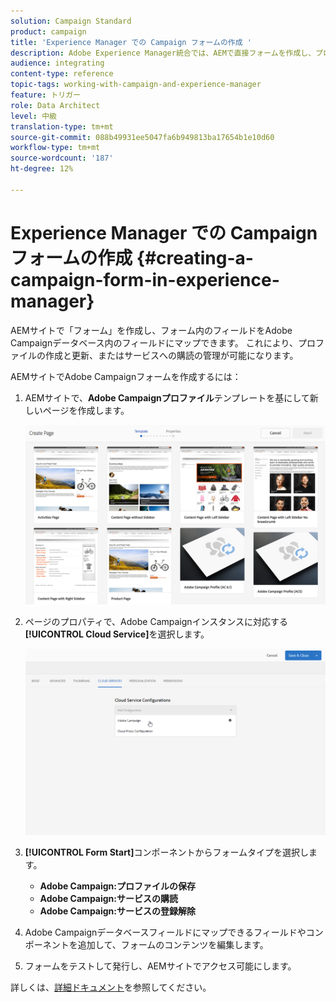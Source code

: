 ```yaml
---
solution: Campaign Standard
product: campaign
title: 'Experience Manager での Campaign フォームの作成 '
description: Adobe Experience Manager統合では、AEMで直接フォームを作成し、プロファイルの作成と更新や購読の管理を行うことができます。
audience: integrating
content-type: reference
topic-tags: working-with-campaign-and-experience-manager
feature: トリガー
role: Data Architect
level: 中級
translation-type: tm+mt
source-git-commit: 088b49931ee5047fa6b949813ba17654b1e10d60
workflow-type: tm+mt
source-wordcount: '187'
ht-degree: 12%

---
```



# Experience Manager での Campaign フォームの作成 {#creating-a-campaign-form-in-experience-manager}

AEMサイトで「フォーム」を作成し、フォーム内のフィールドをAdobe Campaignデータベース内のフィールドにマップできます。 これにより、プロファイルの作成と更新、またはサービスへの購読の管理が可能になります。

AEMサイトでAdobe Campaignフォームを作成するには：

1. AEMサイトで、**Adobe Campaignプロファイル**&#x200B;テンプレートを基にして新しいページを作成します。

   ![](assets/aem_content_forms.png)

1. ページのプロパティで、Adobe Campaignインスタンスに対応する&#x200B;**[!UICONTROL Cloud Service]**&#x200B;を選択します。

   ![](assets/aem_content_forms_2.png)

1. **[!UICONTROL Form Start]**&#x200B;コンポーネントからフォームタイプを選択します。

   * **Adobe Campaign:プロファイルの保存**
   * **Adobe Campaign:サービスの購読**
   * **Adobe Campaign:サービスの登録解除**

1. Adobe Campaignデータベースフィールドにマップできるフィールドやコンポーネントを追加して、フォームのコンテンツを編集します。
1. フォームをテストして発行し、AEMサイトでアクセス可能にします。

詳しくは、[詳細ドキュメント](https://docs.adobe.com/content/help/en/experience-manager-65/authoring/aem-adobe-campaign/adobe-campaign-forms.html)を参照してください。
